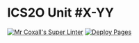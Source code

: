 # ICS2O Unit #X-YY
[![Mr Coxall's Super Linter](https://github.com/ICD2O-Digital-Tech-JackT/Unit4-03-HTML-Movie/workflows/Mr%20Coxall's%20Super%20Linter/badge.svg)](https://github.com/ICD2O-Digital-Tech-JackT/Unit4-03-HTML-Movie/actions)
[![Deploy Pages](https://github.com/ICD2O-Digital-Tech-JackT/Unit4-03-HTML-Movie/workflows/Deploy%20Pages/badge.svg)](https://github.com/ICD2O-Digital-Tech-JackT/Unit4-03-HTML-Movie/actions)
